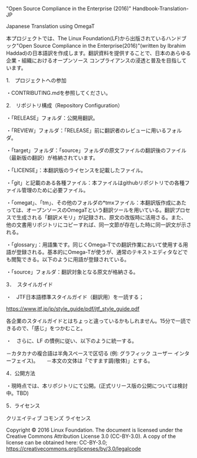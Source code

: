 "Open Source Compliance in the Enterprise (2016)" Handbook-Translation-JP

Japanese Translation using OmegaT

本プロジェクトでは、The Linux Foundation(LF)から出版されているハンドブック"Open Source Compliance in the Enterprise(2016)"(written by Ibrahim Haddad)の日本語訳を作成します。翻訳資料を提供することで、日本のあらゆる企業・組織におけるオープンソース コンプライアンスの浸透と普及を目指しています。

1.　プロジェクトへの参加

・CONTRIBUTING.mdを参照してください。

2.　リポジトリ構成（Repository Configuration）

・「RELEASE」フォルダ：公開用翻訳。

・「REVIEW」フォルダ：「RELEASE」前に翻訳者のレビューに用いるフォルダ。

・「target」フォルダ：「source」フォルダの原文ファイルの翻訳後のファイル（最新版の翻訳）が格納されています。

・「LICENSE」：本翻訳版のライセンスを記載したファイル。

・「git」と記載のある各種ファイル：本ファイルはgithubリポジトリでの各種ファイル管理のために必要ファイル。

・「omegat」、「tm」、その他のフォルダの*tmxファイル：本翻訳版作成にあたっては、オープンソースのOmegaTという翻訳ツールを用いている。翻訳プロセスで生成される「翻訳メモリ」が記録され、原文の改版時に活用さる。また、他の文書用リポジトリにコピーすれば、同一文節が存在した時に同一訳文が示される。

・「glossary」：用語集です。同じくOmega-Tでの翻訳作業において使用する用語が登録される。基本的にOmega-Tが使うが、通常のテキストエディタなどでも閲覧できる。以下のように用語が登録されている。

・「source」フォルダ：翻訳対象となる原文が格納さる。

3．　スタイルガイド

・　JTF日本語標準スタイルガイド（翻訳用）を一読する；

https://www.jtf.jp/jp/style_guide/pdf/jtf_style_guide.pdf

各企業のスタイルガイドとはちょっと違っているかもしれません。15分で一読できるので、「感じ」をつかむこと。

・　さらに、LF の慣例に従い、以下のように統一する。

－カタカナの複合語は半角スペースで区切る (例: グラフィック ユーザー インターフェイス)。 　 －本文の文体は「ですます調(敬体)」とする。

4．公開方法

・現時点では、本リポジトリにて公開。(正式リリース版の公開については検討中。TBD)

5．ライセンス

クリエイティブ コモンズ ライセンス

Copyright © 2016 Linux Foundation. The document is licensed under the Creative Commons Attribution License 3.0 (CC-BY-3.0). A copy of the license can be obtained here: CC-BY-3.0; https://creativecommons.org/licenses/by/3.0/legalcode
